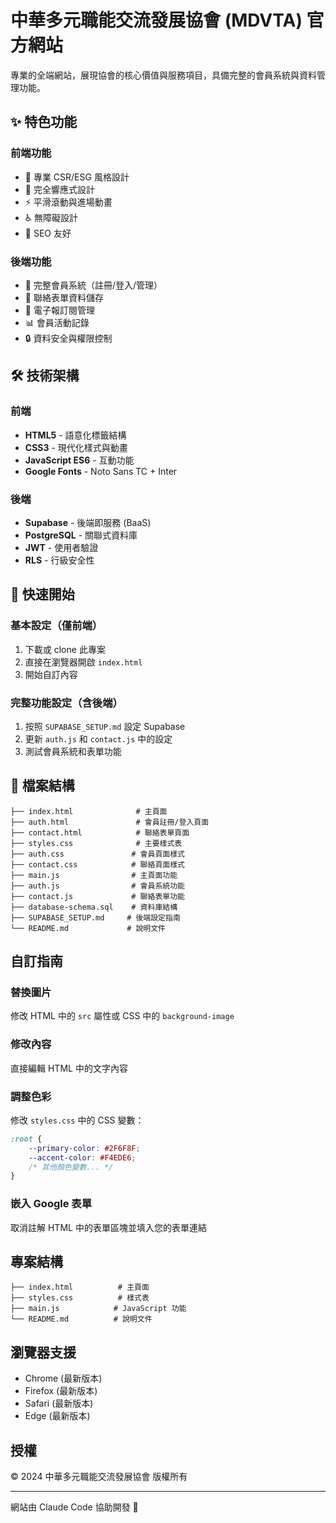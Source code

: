 # 中華多元職能交流發展協會 (MDVTA) 官方網站

專業的全端網站，展現協會的核心價值與服務項目，具備完整的會員系統與資料管理功能。

## ✨ 特色功能

### 前端功能
- 🎨 專業 CSR/ESG 風格設計
- 📱 完全響應式設計
- ⚡ 平滑滾動與進場動畫
- ♿ 無障礙設計
- 🎯 SEO 友好

### 後端功能
- 👥 完整會員系統（註冊/登入/管理）
- 📝 聯絡表單資料儲存
- 📧 電子報訂閱管理
- 📊 會員活動記錄
- 🔒 資料安全與權限控制

## 🛠️ 技術架構

### 前端
- **HTML5** - 語意化標籤結構
- **CSS3** - 現代化樣式與動畫
- **JavaScript ES6** - 互動功能
- **Google Fonts** - Noto Sans TC + Inter

### 後端
- **Supabase** - 後端即服務 (BaaS)
- **PostgreSQL** - 關聯式資料庫
- **JWT** - 使用者驗證
- **RLS** - 行級安全性

## 🚀 快速開始

### 基本設定（僅前端）
1. 下載或 clone 此專案
2. 直接在瀏覽器開啟 `index.html`
3. 開始自訂內容

### 完整功能設定（含後端）
1. 按照 `SUPABASE_SETUP.md` 設定 Supabase
2. 更新 `auth.js` 和 `contact.js` 中的設定
3. 測試會員系統和表單功能

## 📁 檔案結構

```
├── index.html              # 主頁面
├── auth.html               # 會員註冊/登入頁面  
├── contact.html            # 聯絡表單頁面
├── styles.css              # 主要樣式表
├── auth.css               # 會員頁面樣式
├── contact.css            # 聯絡頁面樣式
├── main.js                # 主頁面功能
├── auth.js                # 會員系統功能
├── contact.js             # 聯絡表單功能
├── database-schema.sql    # 資料庫結構
├── SUPABASE_SETUP.md     # 後端設定指南
└── README.md             # 說明文件
```

## 自訂指南

### 替換圖片
修改 HTML 中的 `src` 屬性或 CSS 中的 `background-image`

### 修改內容
直接編輯 HTML 中的文字內容

### 調整色彩
修改 `styles.css` 中的 CSS 變數：
```css
:root {
    --primary-color: #2F6F8F;
    --accent-color: #F4EDE6;
    /* 其他顏色變數... */
}
```

### 嵌入 Google 表單
取消註解 HTML 中的表單區塊並填入您的表單連結

## 專案結構

```
├── index.html          # 主頁面
├── styles.css          # 樣式表
├── main.js            # JavaScript 功能
└── README.md          # 說明文件
```

## 瀏覽器支援

- Chrome (最新版本)
- Firefox (最新版本)
- Safari (最新版本)
- Edge (最新版本)

## 授權

© 2024 中華多元職能交流發展協會 版權所有

---

網站由 Claude Code 協助開發 🤖